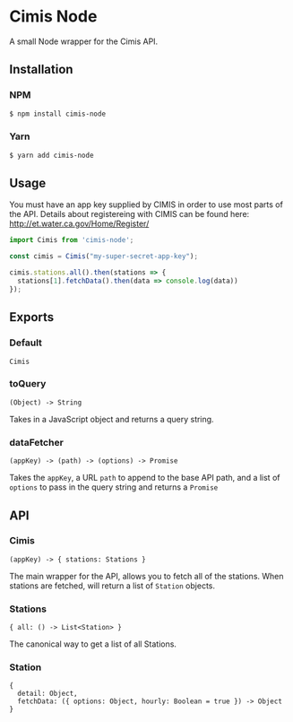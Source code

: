 # Cimis Node

A small Node wrapper for the Cimis API.

## Installation

### NPM

```bash
$ npm install cimis-node
```

### Yarn

```bash
$ yarn add cimis-node
```

## Usage

You must have an app key supplied by CIMIS in order to use most parts of the
API. Details about registereing with CIMIS can be found here: http://et.water.ca.gov/Home/Register/

```js
import Cimis from 'cimis-node';

const cimis = Cimis("my-super-secret-app-key");

cimis.stations.all().then(stations => {
  stations[1].fetchData().then(data => console.log(data))
});
```

## Exports

### Default

`Cimis`

### toQuery

```
(Object) -> String
```

Takes in a JavaScript object and returns a query string.

### dataFetcher

```
(appKey) -> (path) -> (options) -> Promise
```

Takes the `appKey`, a URL `path` to append to the base API path, and a list
of `options` to pass in the query string and returns a `Promise`

## API

### Cimis

```
(appKey) -> { stations: Stations }
```

The main wrapper for the API, allows you to fetch all of the stations.
When stations are fetched, will return a list of `Station` objects.

### Stations

```
{ all: () -> List<Station> }
```

The canonical way to get a list of all Stations.

### Station

```
{
  detail: Object,
  fetchData: ({ options: Object, hourly: Boolean = true }) -> Object
}
```
